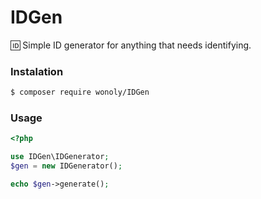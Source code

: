 # IDGen

🆔 Simple ID generator for anything that needs identifying.

### Instalation

```sh
$ composer require wonoly/IDGen
```

### Usage
```php
<?php

use IDGen\IDGenerator;
$gen = new IDGenerator();

echo $gen->generate();
```
